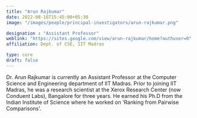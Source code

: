 ```yaml
---
title: "Arun Rajkumar"
date: 2022-08-16T15:45:00+05:30
image: "/images/people/principal-investigators/arun-rajkumar.png"

designation : "Assistant Professor"
weblink: "https://sites.google.com/view/arun-rajkumar/home?authuser=0"
affiliation: Dept. of CSE, IIT Madras 

type: core
draft: false
---
```


Dr. Arun Rajkumar is currently an Assistant Professor at the Computer Science and Engineering department of IIT Madras. Prior to joining IIT Madras, he was a research scientist at the Xerox Research Center (now Conduent Labs), Bangalore for three years. He earned his Ph.D from the Indian Institute of Science where he worked on 'Ranking from Pairwise Comparisons'.
